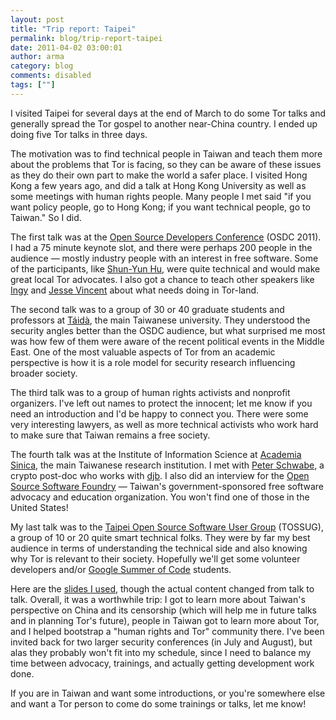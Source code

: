 ```yaml
---
layout: post
title: "Trip report: Taipei"
permalink: blog/trip-report-taipei
date: 2011-04-02 03:00:01
author: arma
category: blog
comments: disabled
tags: [""]
---
```


I visited Taipei for several days at the end of March to do some Tor talks and generally spread the Tor gospel to another near-China country. I ended up doing five Tor talks in three days.

The motivation was to find technical people in Taiwan and teach them more about the problems that Tor is facing, so they can be aware of these issues as they do their own part to make the world a safer place. I visited Hong Kong a few years ago, and did a talk at Hong Kong University as well as some meetings with human rights people. Many people I met said "if you want policy people, go to Hong Kong; if you want technical people, go to Taiwan." So I did.

The first talk was at the [Open Source Developers Conference](http://osdc.tw/) (OSDC 2011). I had a 75 minute keynote slot, and there were perhaps 200 people in the audience — mostly industry people with an interest in free software. Some of the participants, like [Shun-Yun Hu](http://mmnet.iis.sinica.edu.tw/~syhu/), were quite technical and would make great local Tor advocates. I also got a chance to teach other speakers like [Ingy](http://ingy.net/) and [Jesse Vincent](http://fsck.com/) about what needs doing in Tor-land.

The second talk was to a group of 30 or 40 graduate students and professors at [Táidà](http://www.ntu.edu.tw/engv4/), the main Taiwanese university. They understood the security angles better than the OSDC audience, but what surprised me most was how few of them were aware of the recent political events in the Middle East. One of the most valuable aspects of Tor from an academic perspective is how it is a role model for security research influencing broader society.

The third talk was to a group of human rights activists and nonprofit organizers. I've left out names to protect the innocent; let me know if you need an introduction and I'd be happy to connect you. There were some very interesting lawyers, as well as more technical activists who work hard to make sure that Taiwan remains a free society.

The fourth talk was at the Institute of Information Science at [Academia Sinica](http://www.iis.sinica.edu.tw/), the main Taiwanese research institution. I met with [Peter Schwabe](http://www.cryptojedi.org/users/peter/), a crypto post-doc who works with [djb](http://cr.yp.to/djb.html). I also did an interview for the [Open Source Software Foundry](http://www.iis.sinica.edu.tw/page/research/OpenSourceSoftwareFoundry.html) — Taiwan's government-sponsored free software advocacy and education organization. You won't find one of those in the United States!

My last talk was to the [Taipei Open Source Software User Group](http://www.tossug.org/) (TOSSUG), a group of 10 or 20 quite smart technical folks. They were by far my best audience in terms of understanding the technical side and also knowing why Tor is relevant to their society. Hopefully we'll get some volunteer developers and/or [Google Summer of Code](https://www.torproject.org/about/gsoc) students.

Here are the [slides I used](http://freehaven.net/~arma/slides-osdc11.pdf), though the actual content changed from talk to talk. Overall, it was a worthwhile trip: I got to learn more about Taiwan's perspective on China and its censorship (which will help me in future talks and in planning Tor's future), people in Taiwan got to learn more about Tor, and I helped bootstrap a "human rights and Tor" community there. I've been invited back for two larger security conferences (in July and August), but alas they probably won't fit into my schedule, since I need to balance my time between advocacy, trainings, and actually getting development work done.

If you are in Taiwan and want some introductions, or you're somewhere else and want a Tor person to come do some trainings or talks, let me know!

